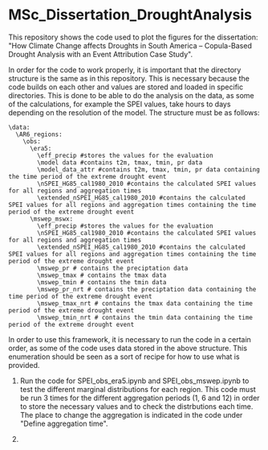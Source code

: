 # MSc_Dissertation_DroughtAnalysis
This repository shows the code used to plot the figures for the dissertation: "How Climate Change affects Droughts in South America – Copula-Based Drought Analysis with an Event Attribution Case Study".

In order for the code to work properly, it is important that the directory structure is the same as in this repository. This is necessary because the code builds on each other and values are stored and loaded in specific directories. This is done to be able to do the analysis on the data, as some of the calculations, for example the SPEI values, take hours to days depending on the resolution of the model. The structure must be as follows:
```
\data:
  \AR6_regions:
    \obs:
      \era5:
        \eff_precip #stores the values for the evaluation
        \model data #contains t2m, tmax, tmin, pr data
        \model_data_attr #contains t2m, tmax, tmin, pr data containing the time period of the extreme drought event
        \nSPEI_HG85_cal1980_2010 #contains the calculated SPEI values for all regions and aggregation times
        \extended_nSPEI_HG85_cal1980_2010 #contains the calculated SPEI values for all regions and aggregation times containing the time period of the extreme drought event
      \mswep_mswx:
        \eff_precip #stores the values for the evaluation
        \nSPEI_HG85_cal1980_2010 #contains the calculated SPEI values for all regions and aggregation times
        \extended_nSPEI_HG85_cal1980_2010 #contains the calculated SPEI values for all regions and aggregation times containing the time period of the extreme drought event
        \mswep_pr # contains the preciptation data
        \mswep_tmax # contains the tmax data
        \mswep_tmin # contains the tmin data
        \mswep_pr_nrt # contains the preciptation data containing the time period of the extreme drought event
        \mswep_tmax_nrt # contains the tmax data containing the time period of the extreme drought event
        \mswep_tmin_nrt # contains the tmin data containing the time period of the extreme drought event
```
In order to use this framework, it is necessary to run the code in a certain order, as some of the code uses data stored in the above structure. This enumeration should be seen as a sort of recipe for how to use what is provided.


1. Run the code for SPEI_obs_era5.ipynb and SPEI_obs_mswep.ipynb to test the different marginal distributions for each region. This code must be run 3 times for the different aggregation periods (1, 6 and 12) in order to store the necessary values and to check the distrbutions each time. The place to change the aggregation is indicated in the code under "Define aggregation time".

2.  

